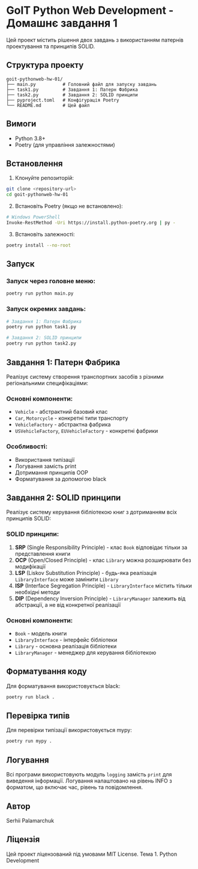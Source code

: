 # GoIT Python Web Development - Домашнє завдання 1

Цей проект містить рішення двох завдань з використанням патернів проектування та принципів SOLID.

## Структура проекту

```
goit-pythonweb-hw-01/
├── main.py          # Головний файл для запуску завдань
├── task1.py         # Завдання 1: Патерн Фабрика
├── task2.py         # Завдання 2: SOLID принципи
├── pyproject.toml   # Конфігурація Poetry
└── README.md        # Цей файл
```

## Вимоги

- Python 3.8+
- Poetry (для управління залежностями)

## Встановлення

1. Клонуйте репозиторій:
```bash
git clone <repository-url>
cd goit-pythonweb-hw-01
```

2. Встановіть Poetry (якщо не встановлено):
```bash
# Windows PowerShell
Invoke-RestMethod -Uri https://install.python-poetry.org | py -
```

3. Встановіть залежності:
```bash
poetry install --no-root
```

## Запуск

### Запуск через головне меню:
```bash
poetry run python main.py
```

### Запуск окремих завдань:
```bash
# Завдання 1: Патерн Фабрика
poetry run python task1.py

# Завдання 2: SOLID принципи
poetry run python task2.py
```

## Завдання 1: Патерн Фабрика

Реалізує систему створення транспортних засобів з різними регіональними специфікаціями:

### Основні компоненти:
- `Vehicle` - абстрактний базовий клас
- `Car`, `Motorcycle` - конкретні типи транспорту
- `VehicleFactory` - абстрактна фабрика
- `USVehicleFactory`, `EUVehicleFactory` - конкретні фабрики

### Особливості:
- Використання типізації
- Логування замість print
- Дотримання принципів OOP
- Форматування за допомогою black

## Завдання 2: SOLID принципи

Реалізує систему керування бібліотекою книг з дотриманням всіх принципів SOLID:

### SOLID принципи:
1. **SRP** (Single Responsibility Principle) - клас `Book` відповідає тільки за представлення книги
2. **OCP** (Open/Closed Principle) - клас `Library` можна розширювати без модифікації
3. **LSP** (Liskov Substitution Principle) - будь-яка реалізація `LibraryInterface` може замінити `Library`
4. **ISP** (Interface Segregation Principle) - `LibraryInterface` містить тільки необхідні методи
5. **DIP** (Dependency Inversion Principle) - `LibraryManager` залежить від абстракції, а не від конкретної реалізації

### Основні компоненти:
- `Book` - модель книги
- `LibraryInterface` - інтерфейс бібліотеки
- `Library` - основна реалізація бібліотеки
- `LibraryManager` - менеджер для керування бібліотекою

## Форматування коду

Для форматування використовується black:
```bash
poetry run black .
```

## Перевірка типів

Для перевірки типізації використовується mypy:
```bash
poetry run mypy .
```

## Логування

Всі програми використовують модуль `logging` замість `print` для виведення інформації. Логування налаштовано на рівень INFO з форматом, що включає час, рівень та повідомлення.

## Автор

Serhii Palamarchuk

## Ліцензія

Цей проект ліцензований під умовами MIT License.
Тема 1. Python Development
